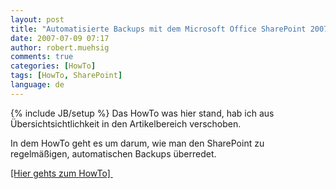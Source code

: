 ```yaml
---
layout: post
title: "Automatisierte Backups mit dem Microsoft Office SharePoint 2007"
date: 2007-07-09 07:17
author: robert.muehsig
comments: true
categories: [HowTo]
tags: [HowTo, SharePoint]
language: de
---
```

{% include JB/setup %}
Das HowTo was hier stand, hab ich aus Übersichtsichtlichkeit in den Artikelbereich verschoben.

In dem HowTo geht es um darum, wie man den SharePoint zu regelmäßigen, automatischen Backups überredet.

<a href="{{BASE_PATH}}/artikel/howto-automatisierte-backups-mit-dem-microsoft-office-sharepoint-2007">[Hier gehts zum HowTo] </a>
